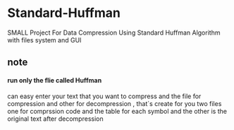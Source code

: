 # Standard-Huffman
SMALL Project For Data Compression Using Standard Huffman Algorithm with files system and GUI
## note 
#### run only the flie called Huffman
can easy enter your text that you want to compress and the file for compression and other for decompression , that`s create for you two files one for comprssion code 
and the table for each symbol and the other is the original text after decompression
